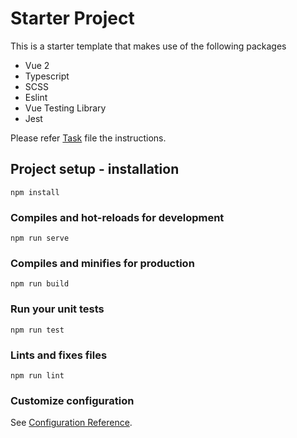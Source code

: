 # Starter Project

This is a starter template that makes use of the following packages

* Vue 2
* Typescript
* SCSS
* Eslint
* Vue Testing Library
* Jest

Please refer [Task](./Task.md) file the instructions.

## Project setup - installation
```
npm install
```

### Compiles and hot-reloads for development
```
npm run serve
```

### Compiles and minifies for production
```
npm run build
```

### Run your unit tests
```
npm run test
```

### Lints and fixes files
```
npm run lint
```

### Customize configuration
See [Configuration Reference](https://cli.vuejs.org/config/).
